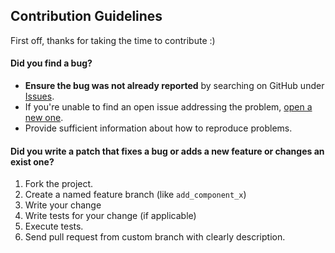 Contribution Guidelines
-----------------------

First off, thanks for taking the time to contribute :)

#### **Did you find a bug?**

* **Ensure the bug was not already reported** by searching on GitHub under [Issues](https://github.com/rjaros87/chef-expect/issues).
* If you're unable to find an open issue addressing the problem, [open a new one](https://github.com/rjaros87/chef-expect/issues/new).
* Provide sufficient information about how to reproduce problems.

#### **Did you write a patch that fixes a bug or adds a new feature or changes an exist one?**
 
1. Fork the project.
2. Create a named feature branch (like `add_component_x`)
3. Write your change
4. Write tests for your change (if applicable)
5. Execute tests.
5. Send pull request from custom branch with clearly description.
